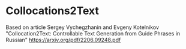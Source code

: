 # Collocations2Text
Based on article Sergey Vychegzhanin and Evgeny Kotelnikov "Collocation2Text: Controllable Text Generation from Guide Phrases in Russian" 
https://arxiv.org/pdf/2206.09248.pdf

